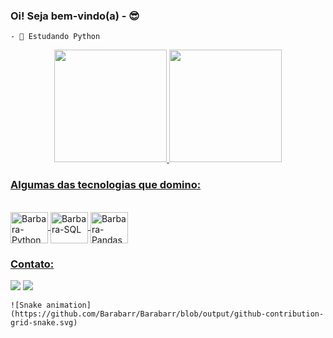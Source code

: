 ### Oi! Seja bem-vindo(a)  - 😎

	- 🌱 Estudando Python 
	
	
<div align="center">
  <a href="https://github.com/Barabarr">
  <img height="180em" src="https://github-readme-stats.vercel.app/api?username=Barabarr&show_icons=true&theme=vision-friendly-dark&include_all_commits=true&count_private=true"/>
  <img height="180em" src="https://github-readme-stats.vercel.app/api/top-langs/?username=Barabarr&layout=compact&langs_count=7&theme=vision-friendly-dark"/>
</div>
	

### Algumas das tecnologias que domino:

<div style="display: inline_block"><br>
  <img align="center" alt="Barbara-Python" height="50" width="60" src="https://cdn.jsdelivr.net/gh/devicons/devicon/icons/python/python-original.svg"/>
  <img align="center" alt="Barbara-SQL" height="50" width="60" src="https://cdn.jsdelivr.net/gh/devicons/devicon/icons/microsoftsqlserver/microsoftsqlserver-plain-wordmark.svg"/>
  <img align="center" alt="Barbara-Pandas" height="50" width="60" src="https://cdn.jsdelivr.net/gh/devicons/devicon/icons/pandas/pandas-original-wordmark.svg"/>  
</div>

### Contato:

<div> 
  <a href="https://www.linkedin.com/in/barbara-aurora-b4554b196/" target="_blank"><img src="https://img.shields.io/badge/-LinkedIn-%230077B5?style=for-the-badge&logo=linkedin&logoColor=white" target="_blank"></a> 
  <a href = "mailto:brandalizebarbara@gmail.com"><img src="https://img.shields.io/badge/-Gmail-%23333?style=for-the-badge&logo=gmail&logoColor=white" target="_blank"></a>
  
    ![Snake animation](https://github.com/Barabarr/Barabarr/blob/output/github-contribution-grid-snake.svg)
</div>

